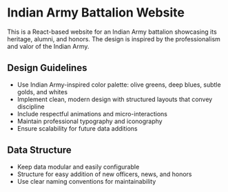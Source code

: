 <!-- Use this file to provide workspace-specific custom instructions to Copilot. For more details, visit https://code.visualstudio.com/docs/copilot/copilot-customization#_use-a-githubcopilotinstructionsmd-file -->

# Indian Army Battalion Website

This is a React-based website for an Indian Army battalion showcasing its heritage, alumni, and honors. The design is inspired by the professionalism and valor of the Indian Army.

## Design Guidelines
- Use Indian Army-inspired color palette: olive greens, deep blues, subtle golds, and whites
- Implement clean, modern design with structured layouts that convey discipline
- Include respectful animations and micro-interactions
- Maintain professional typography and iconography
- Ensure scalability for future data additions

## Data Structure
- Keep data modular and easily configurable
- Structure for easy addition of new officers, news, and honors
- Use clear naming conventions for maintainability

